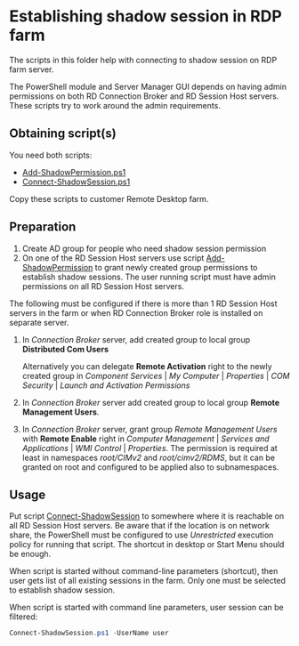 # Establishing shadow session in RDP farm

The scripts in this folder help with connecting to shadow session on RDP farm
server.

The PowerShell module and Server Manager GUI depends on having admin permissions
on both RD Connection Broker and RD Session Host servers.  These scripts try to
work around the admin requirements.

## Obtaining script(s)

You need both scripts:

- [Add-ShadowPermission.ps1](Add-ShadowPermission.ps1)
- [Connect-ShadowSession.ps1](Connect-ShadowSession.ps1)

Copy these scripts to customer Remote Desktop farm.

## Preparation

1. Create AD group for people who need shadow session permission
2. On one of the RD Session Host servers use script [Add-ShadowPermission](Add-ShadowPermission.ps1)
   to grant newly created group permissions to establish shadow sessions.  The
   user running script must have admin permissions on all RD Session Host
   servers.

The following must be configured if there is more than 1 RD Session Host servers
in the farm or when RD Connection Broker role is installed on separate server.

1. In *Connection Broker* server, add created group to local group
   **Distributed Com Users**

   Alternatively you can delegate **Remote Activation** right to the newly created
   group in *Component Services* | *My Computer* | *Properties* |
   *COM Security* | *Launch and Activation Permissions*

2. In *Connection Broker* server add created group to local group
   **Remote Management Users**.
3. In *Connection Broker* server, grant group *Remote Management Users* with
   **Remote Enable** right in *Computer Management* |
   *Services and Applications* | *WMI Control* | *Properties*.  The permission
   is required at least in namespaces *root/CIMv2* and *root/cimv2/RDMS*, but it
   can be granted on root and configured to be applied also to subnamespaces.

## Usage

Put script [Connect-ShadowSession](Connect-ShadowSession.ps1) to somewhere where
it is reachable on all RD Session Host servers.  Be aware that if the location
is on network share, the PowerShell must be configured to use *Unrestricted*
execution policy for running that script.  The shortcut in desktop or Start Menu
should be enough.

When script is started without command-line parameters (shortcut), then user gets
list of all existing sessions in the farm.  Only one must be selected to
establish shadow session.

When script is started with command line parameters, user session can be
filtered:

```powershell
Connect-ShadowSession.ps1 -UserName user
```
